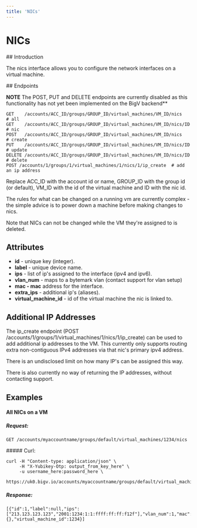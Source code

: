 ```yaml
---
title: 'NICs'
---
```


# NICs


## Introduction

The nics interface allows you to configure the network interfaces on a virtual machine.


## Endpoints

**NOTE** The POST, PUT and DELETE endpoints are currently disabled as this functionality has not yet been implemented on the BigV backend**

    GET    /accounts/ACC_ID/groups/GROUP_ID/virtual_machines/VM_ID/nics    # all
    GET    /accounts/ACC_ID/groups/GROUP_ID/virtual_machines/VM_ID/nics/ID # nic
    POST   /accounts/ACC_ID/groups/GROUP_ID/virtual_machines/VM_ID/nics    # create
    PUT    /accounts/ACC_ID/groups/GROUP_ID/virtual_machines/VM_ID/nics/ID # update
    DELETE /accounts/ACC_ID/groups/GROUP_ID/virtual_machines/VM_ID/nics/ID # delete
    POST /accounts/1/groups/1/virtual_machines/1/nics/1/ip_create  # add an ip address

Replace ACC_ID with the account id or name, GROUP_ID with the group id (or default), VM_ID with the id of the virtual machine and ID with the nic id.

The rules for what can be changed on a running vm are currently complex - the simple advice is to power down a machine before making changes to nics.

Note that NICs can not be changed while the VM they're assigned to is deleted.


## Attributes

* **id** - unique key (integer).
* **label** - unique device name.
* **ips** - list of ip's assigned to the interface (ipv4 and ipv6).
* **vlan_num** - maps to a bytemark vlan (contact support for vlan setup)
* **mac - mac** address for the interface.
* **extra_ips** - additional ip's (aliases).
* **virtual_machine_id** - id of the virtual machine the nic is linked to.


## Additional IP Addresses

The ip_create endpoint (POST /accounts/1/groups/1/virtual_machines/1/nics/1/ip_create) can be used to add additional ip addresses to the VM. This currently only supports routing extra non-contiguous IPv4 addresses via that nic's primary ipv4 address.

There is an undisclosed limit on how many IP's can be assigned this way.

There is also currently no way of returning the IP addresses, without contacting support.


## Examples

#### All NICs on a VM

##### Request:

    GET /accounts/myaccountname/groups/default/virtual_machines/1234/nics

##### Curl:

    curl -H "Content-type: application/json" \
         -H "X-Yubikey-Otp: output_from_key_here" \
         -u username_here:password_here \
         https://uk0.bigv.io/accounts/myaccountname/groups/default/virtual_machines/1234/nics

##### Response:

    [{"id":1,"label":null,"ips":["213.123.123.123","2001:1234:1:1:ffff:ff:ff:f12f"],"vlan_num":1,"mac":"fe:ff:00:ff:ff:ff","extra_ips":{},"virtual_machine_id":1234}]
